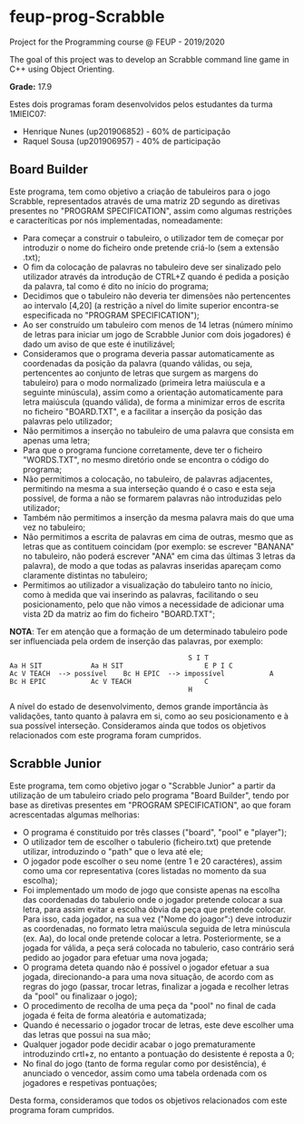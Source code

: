 # feup-prog-Scrabble

Project for the Programming course @ FEUP - 2019/2020

The goal of this project was to develop an Scrabble command line game in C++ using Object Orienting.

**Grade:** 17.9


Estes dois programas foram desenvolvidos pelos estudantes da turma 1MIEIC07:
- Henrique Nunes (up201906852) - 60% de participação
- Raquel Sousa   (up201906957) - 40% de participação


## Board Builder

Este programa, tem como objetivo a criação de tabuleiros para o jogo Scrabble, representados através de uma matriz 2D segundo
as diretivas presentes no "PROGRAM SPECIFICATION", assim como algumas restrições e caracteríticas por nós implementadas, nomeadamente:

- Para começar a construir o tabuleiro, o utilizador tem de começar por introduzir o nome do ficheiro onde pretende criá-lo (sem a extensão .txt);
- O fim da colocação de palavras no tabuleiro deve ser sinalizado pelo utilizador através da introdução de CTRL+Z quando é pedida a posição da palavra, tal como é dito no início do programa;
- Decidimos que o tabuleiro não deveria ter dimensões não pertencentes ao intervalo [4,20] (a restrição a nível do limite superior encontra-se especificada no "PROGRAM SPECIFICATION");
- Ao ser construído um tabuleiro com menos de 14 letras (número mínimo de letras para iniciar um jogo de Scrabble Junior com dois jogadores) é dado um aviso de que este é inutilizável; 
- Consideramos que o programa deveria passar automaticamente as coordenadas da posição da palavra (quando válidas, ou seja, pertencentes ao conjunto de letras que surgem as margens do tabuleiro) para o modo normalizado (primeira letra maiúscula e a seguinte minúscula), assim como a orientação automaticamente para letra maiúscula (quando válida), de forma a minimizar erros de escrita no ficheiro "BOARD.TXT", e a facilitar a inserção da posição das palavras pelo utilizador;
- Não permitimos a inserção no tabuleiro de uma palavra que consista em apenas uma letra;
- Para que o programa funcione corretamente, deve ter o ficheiro "WORDS.TXT", no mesmo diretório onde se encontra o código do programa;
- Não permitimos a colocação, no tabuleiro, de palavras adjacentes, permitindo na mesma a sua interseção quando é o caso e esta seja possível, de forma a não se formarem palavras não introduzidas pelo utilizador;
- Também não permitimos a inserção da mesma palavra mais do que uma vez no tabuleiro;
- Não permitimos a escrita de palavras em cima de outras, mesmo que as letras que as contituem coincidam (por exemplo: se escrever "BANANA" no tabuleiro, não poderá escrever "ANA" em cima das últimas 3 letras da palavra), de modo a que todas as palavras inseridas apareçam como claramente distintas no tabuleiro;
- Permitimos ao utilizador a visualização do tabuleiro tanto no ínicio, como à medida que vai inserindo as palavras, facilitando o seu posicionamento, pelo que não vimos a necessidade de adicionar uma vista 2D da matriz ao fim do ficheiro "BOARD.TXT";

**NOTA**: Ter em atenção que a formação de um determinado tabuleiro pode ser influenciada pela ordem de inserção das palavras, por exemplo: 

```
    									    S I T
Aa H SIT			Aa H SIT					E P I C		
Ac V TEACH  --> possível	Bc H EPIC  --> impossível			A
Bc H EPIC			Ac V TEACH				  	C
		      								H	
```

A nível do estado de desenvolvimento, demos grande importância às validações, tanto quanto à palavra em si, como ao seu posicionamento e à sua possível interseção.
Consideramos ainda que todos os objetivos relacionados com este programa foram cumpridos.


## Scrabble Junior

Este programa, tem como objetivo jogar o "Scrabble Junior" a partir da utilização de um tabuleiro criado pelo programa "Board Builder", tendo por base as 
diretivas presentes em "PROGRAM SPECIFICATION", ao que foram acrescentadas algumas melhorias:
- O programa é constituido por três classes ("board", "pool" e "player");
- O utilizador tem de escolher o tabulerio (ficheiro.txt) que pretende utilizar, introduzindo o "path" que o leva até ele;
- O jogador pode escolher o seu nome (entre 1 e 20 caractéres), assim como uma cor representativa (cores listadas no momento da sua escolha);
- Foi implementado um modo de jogo que consiste apenas na escolha das coordenadas do tabulerio onde o jogador pretende colocar a sua letra, para assim evitar a escolha óbvia da peça que pretende colocar. Para isso, cada jogador, na sua vez ("Nome do joagor":) deve introduzir as coordenadas, no formato letra maiúscula seguida de letra minúscula (ex. Aa), do local onde pretende colocar a letra. Posteriormente, se a jogada for válida, a peça será colocada no tabulerio, caso contrário será pedido ao jogador para efetuar uma nova jogada;
- O programa deteta quando não é possível o jogador efetuar a sua jogada, direcionando-a para uma nova situação, de acordo com as regras do jogo (passar, trocar letras, finalizar a jogada e recolher letras da "pool" ou finalizaar o jogo);
- O procedimento de recolha de uma peça da "pool" no final de cada jogada é feita de forma aleatória e automatizada;
- Quando é necessario o jogador trocar de letras, este deve escolher uma das letras que possui na sua mão;
- Qualquer jogador pode decidir acabar o jogo prematuramente introduzindo crtl+z, no entanto a pontuação do desistente é reposta a 0;
- No final do jogo (tanto de forma regular como por desistência), é anunciado o vencedor, assim como uma tabela ordenada com os jogadores e respetivas pontuações;

Desta forma, consideramos que todos os objetivos relacionados com este programa foram cumpridos.
